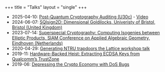 +++
title = "Talks"
layout = "single"
+++

- 2025-04-10: [Post-Quantum Cryptography Auditing (U30c)](https://icmconference.org/?session=post-quantum-cryptography-auditing-u30c) - [Video](https://www.youtube.com/watch?v=WzhhJcBSTss&t=3560s)
- 2024-06-07: [SQIsign2D: Dimensional Goldilocks, Univeristy of Bristol, Bristol (United Kingdom)](https://giacomopope.com/talks/BRIS-SEM-07-06-2024.pdf)
- 2023-07-14: [Superspecial Cryptography: Computing Isogenies between Elliptic Products, SIAM Conference on Applied Algebraic Geometry, Eindhoven (Netherlands)](https://giacomopope.com/talks/SIAM-AG-14-07-2023.pdf) 
- 2020-04-29: [Generating NTRU trapdoors the Lattice workshop talk](https://simons.berkeley.edu/talks/generating-ntru-trapdoors)
- 2019-11: [Hardware-Backed Heist: Extracting ECDSA Keys from Qualcomm’s TrustZone](https://ccs19.swenjacobs.com/index.php/program/program-2/)
- 2019-06: [Depressing the Crypto Economy with DoS Bugs](https://github.com/aleks-ncc/slides/blob/master/cackalackycon1.pdf)
